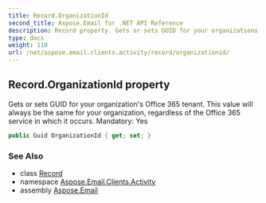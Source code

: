 ```yaml
---
title: Record.OrganizationId
second_title: Aspose.Email for .NET API Reference
description: Record property. Gets or sets GUID for your organizations Office 365 tenant. This value will always be the same for your organization regardless of the Office 365 service in which it occurs. Mandatory Yes
type: docs
weight: 110
url: /net/aspose.email.clients.activity/record/organizationid/
---
```

## Record.OrganizationId property

Gets or sets GUID for your organization's Office 365 tenant. This value will always be the same for your organization, regardless of the Office 365 service in which it occurs. Mandatory: Yes

```csharp
public Guid OrganizationId { get; set; }
```

### See Also

* class [Record](../)
* namespace [Aspose.Email.Clients.Activity](../../record/)
* assembly [Aspose.Email](../../../)


